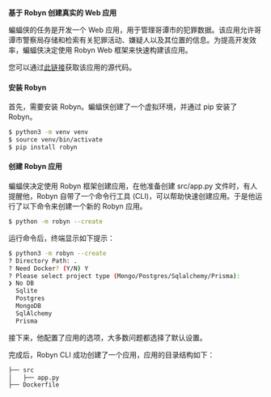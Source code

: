**基于 Robyn 创建真实的 Web 应用**

蝙蝠侠的任务是开发一个 Web 应用，用于管理哥谭市的犯罪数据。该应用允许哥谭市警察局存储和检索有关犯罪活动、嫌疑人以及其位置的信息。为提高开发效率，蝙蝠侠决定使用 Robyn Web 框架来快速构建该应用。

您可以通过[此链接](https://github.com/sparckles/example_robyn_app)获取该应用的源代码。

#### 安装 Robyn

首先，需要安装 Robyn。蝙蝠侠创建了一个虚拟环境，并通过 pip 安装了 Robyn。

```bash
$ python3 -m venv venv
$ source venv/bin/activate
$ pip install robyn
```

#### 创建 Robyn 应用

蝙蝠侠决定使用 Robyn 框架创建应用，在他准备创建 src/app.py 文件时，有人提醒他，Robyn 自带了一个命令行工具 (CLI)，可以帮助快速创建应用。于是他运行了以下命令来创建一个新的 Robyn 应用。

```bash
$ python -m robyn --create
```

运行命令后，终端显示如下提示：

```bash
$ python3 -m robyn --create
? Directory Path: .
? Need Docker? (Y/N) Y
? Please select project type (Mongo/Postgres/Sqlalchemy/Prisma):
❯ No DB
  Sqlite
  Postgres
  MongoDB
  SqlAlchemy
  Prisma
```

接下来，他配置了应用的选项，大多数问题都选择了默认设置。

完成后，Robyn CLI 成功创建了一个应用，应用的目录结构如下：

```bash
├── src
│   ├── app.py
├── Dockerfile
```